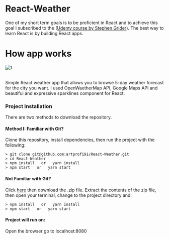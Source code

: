 # React-Weather

One of my short term goals is to be proficient in React and to achieve this goal I subscribed to the ([Udemy course by Stephen Grider](https://www.udemy.com/react-redux/learn/v4/overview)).
The best way to learn React is by building React apps.

# How app works

![1](https://user-images.githubusercontent.com/28790452/30228549-ee376ed6-94a3-11e7-887d-8423aab946b8.gif)

<br>
Simple React weather app that allows you to browse 5-day weather forecast for the city you want. I used OpenWaetherMap API, Google Maps API and beautiful and expressive sparklines component for React.

### Project Installation
There are two methods to download the repository.

#### Method I: Familiar with Git?
Clone this repository, install dependencies, then run the project with the following:

```
> git clone git@github.com:artprofi91/React-Weather.git
> cd React-Weather
> npm install   or   yarn install
> npm start   or   yarn start
```

#### Not Familiar with Git?
Click [here](https://github.com/artprofi91/React-Weather) then download the .zip file. Extract the contents of the zip file, then open your terminal, change to the project directory and:

```
> npm install   or   yarn install
> npm start   or   yarn start
```

#### Project will run on:
Open the browser go to localhost:8080

